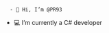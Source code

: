       - 👋 Hi, I’m @PR93
- :computer: I’m currently a C# developer       
  
  
    
    
       
     
            
    
      
         
          
   
     
  
